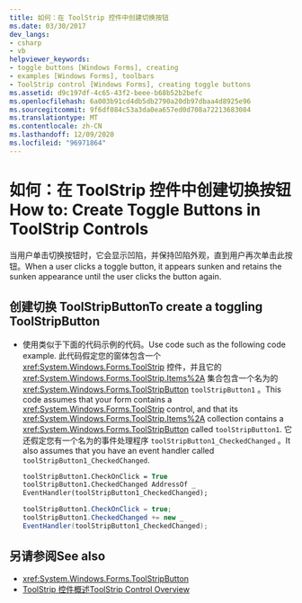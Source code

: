 ```yaml
---
title: 如何：在 ToolStrip 控件中创建切换按钮
ms.date: 03/30/2017
dev_langs:
- csharp
- vb
helpviewer_keywords:
- toggle buttons [Windows Forms], creating
- examples [Windows Forms], toolbars
- ToolStrip control [Windows Forms], creating toggle buttons
ms.assetid: d9c197df-4c65-43f2-beee-b68b52b2befc
ms.openlocfilehash: 6a003b91cd4db5db2790a20db97dbaa4d8925e96
ms.sourcegitcommit: 9f6df084c53a3da0ea657ed0d708a72213683084
ms.translationtype: MT
ms.contentlocale: zh-CN
ms.lasthandoff: 12/09/2020
ms.locfileid: "96971864"
---
```

# <a name="how-to-create-toggle-buttons-in-toolstrip-controls"></a><span data-ttu-id="4425d-102">如何：在 ToolStrip 控件中创建切换按钮</span><span class="sxs-lookup"><span data-stu-id="4425d-102">How to: Create Toggle Buttons in ToolStrip Controls</span></span>

<span data-ttu-id="4425d-103">当用户单击切换按钮时，它会显示凹陷，并保持凹陷外观，直到用户再次单击此按钮。</span><span class="sxs-lookup"><span data-stu-id="4425d-103">When a user clicks a toggle button, it appears sunken and retains the sunken appearance until the user clicks the button again.</span></span>

## <a name="to-create-a-toggling-toolstripbutton"></a><span data-ttu-id="4425d-104">创建切换 ToolStripButton</span><span class="sxs-lookup"><span data-stu-id="4425d-104">To create a toggling ToolStripButton</span></span>

- <span data-ttu-id="4425d-105">使用类似于下面的代码示例的代码。</span><span class="sxs-lookup"><span data-stu-id="4425d-105">Use code such as the following code example.</span></span> <span data-ttu-id="4425d-106">此代码假定您的窗体包含一个 <xref:System.Windows.Forms.ToolStrip> 控件，并且它的 <xref:System.Windows.Forms.ToolStrip.Items%2A> 集合包含一个名为的 <xref:System.Windows.Forms.ToolStripButton> `toolStripButton1` 。</span><span class="sxs-lookup"><span data-stu-id="4425d-106">This code assumes that your form contains a <xref:System.Windows.Forms.ToolStrip> control, and that its <xref:System.Windows.Forms.ToolStrip.Items%2A> collection contains a <xref:System.Windows.Forms.ToolStripButton> called `toolStripButton1`.</span></span> <span data-ttu-id="4425d-107">它还假定您有一个名为的事件处理程序 `toolStripButton1_CheckedChanged` 。</span><span class="sxs-lookup"><span data-stu-id="4425d-107">It also assumes that you have an event handler called `toolStripButton1_CheckedChanged`.</span></span>

    ```vb
    toolStripButton1.CheckOnClick = True
    toolStripButton1.CheckedChanged AddressOf _
    EventHandler(toolStripButton1_CheckedChanged);
    ```

    ```csharp
    toolStripButton1.CheckOnClick = true;
    toolStripButton1.CheckedChanged += new _
    EventHandler(toolStripButton1_CheckedChanged);
    ```

## <a name="see-also"></a><span data-ttu-id="4425d-108">另请参阅</span><span class="sxs-lookup"><span data-stu-id="4425d-108">See also</span></span>

- <xref:System.Windows.Forms.ToolStripButton>
- [<span data-ttu-id="4425d-109">ToolStrip 控件概述</span><span class="sxs-lookup"><span data-stu-id="4425d-109">ToolStrip Control Overview</span></span>](toolstrip-control-overview-windows-forms.md)
